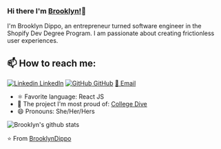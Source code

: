 
### Hi there I'm [Brooklyn!](https://akhilgkrishnan.me)👋
I'm Brooklyn Dippo, an entrepreneur turned software engineer in the Shopify Dev Degree Program. I am passionate about creating frictionless user experiences.<br>
## 📫 How to reach me: 
[![Linkedin](https://i.stack.imgur.com/gVE0j.png) LinkedIn](https://www.linkedin.com/in/brooklyndippo) [![GitHub](https://i.stack.imgur.com/tskMh.png) GitHub](https://github.com/brooklyndippo) [📧 Email](brooklyndippo@gmail.com) 

- ⚛️ Favorite language: React JS
- 👯 The project I'm most proud of: [College Dive](https://collegedive.com)
- 😄 Pronouns: She/Her/Hers



![Brooklyn's github stats](https://github-readme-stats.vercel.app/api?username=brooklyndippo&show_icons=true&theme=dark)

⭐️ From [BrooklynDippo](https://github.com/brooklyndippo)
